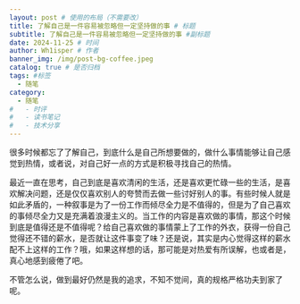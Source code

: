 ```yaml
---
layout: post # 使用的布局（不需要改）
title: 了解自己是一件容易被忽略但一定坚持做的事 # 标题
subtitle: 了解自己是一件容易被忽略但一定坚持做的事 #副标题
date: 2024-11-25 # 时间
author: Wh1isper # 作者
banner_img: /img/post-bg-coffee.jpeg
catalog: true # 是否归档
tags: #标签
  - 随笔
category:
  - 随笔
#   - 时评
#   - 读书笔记
#   - 技术分享
---
```


很多时候都忘了了解自己，到底什么是自己所想要做的，做什么事情能够让自己感觉到热情，或者说，对自己好一点的方式是积极寻找自己的热情。

最近一直在思考，自己到底是喜欢清闲的生活，还是喜欢更忙碌一些的生活，是喜欢解决问题，还是仅仅喜欢别人的夸赞而去做一些讨好别人的事。有些时候人就是如此矛盾的，一种叙事是为了一份工作而倾尽全力是不值得的，但是为了自己喜欢的事倾尽全力又是充满着浪漫主义的。当工作的内容是喜欢做的事情，那这个时候到底是值得还是不值得呢？给自己喜欢做的事情蒙上了工作的外衣，获得一份自己觉得还不错的薪水，是否就让这件事变了味？还是说，其实是内心觉得这样的薪水配不上这样的工作？哦，如果这样想的话，那可能是对热爱有所误解，也或者是，真心地感到疲倦了吧。

不管怎么说，做到最好仍然是我的追求，不知不觉间，真的规格严格功夫到家了呢。
